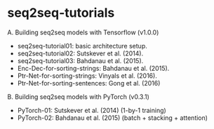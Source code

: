 # seq2seq-tutorials
A. Building seq2seq models with Tensorflow (v1.0.0)

* seq2seq-tutorial01: basic architecture setup.
* seq2seq-tutorial02: Sutskever et al. (2014).
* seq2seq-tutorial03: Bahdanau et al. (2015).
* Enc-Dec-for-sorting-strings: Bahdanau et al. (2015).
* Ptr-Net-for-sorting-strings: Vinyals et al. (2016).
* Ptr-Net-for-sorting-sentences: Gong et al. (2016)

B. Building seq2seq models with PyTorch (v0.3.1)

* PyTorch-01: Sutskever et al. (2014) (1-by-1 training)
* PyTorch-02: Bahdanau et al. (2015) (batch + stacking + attention)
